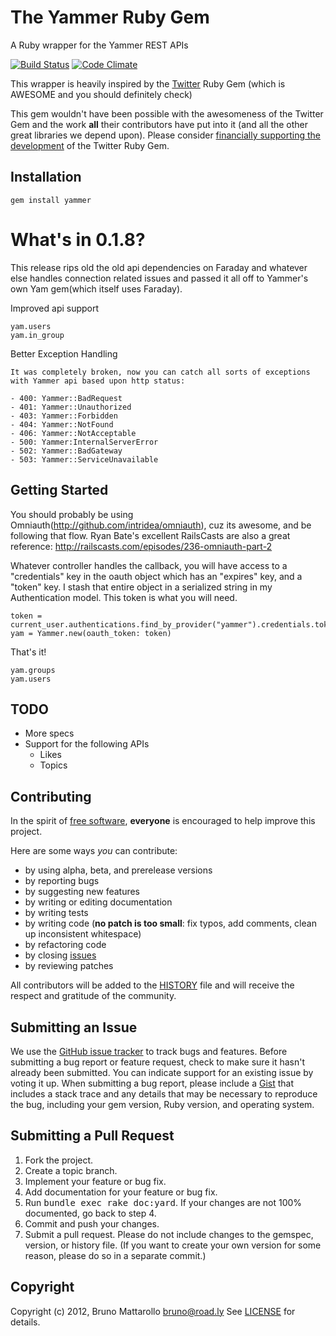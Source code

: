 The Yammer Ruby Gem
====================
A Ruby wrapper for the Yammer REST APIs

[![Build Status](https://travis-ci.org/jfjade18/yammer.png)][travis]
[![Code Climate](https://codeclimate.com/github/jfjade18/yammer.png)][codeclimate]

[travis]: https://travis-ci.org/jfjade18/yammer
[codeclimate]: https://codeclimate.com/github/jfjade18/yammer

This wrapper is heavily inspired by the [Twitter](https://github.com/jnunemaker/twitter) Ruby Gem (which is AWESOME and you should definitely check)

This gem wouldn't have been possible with the awesomeness of the Twitter Gem and the work **all** their contributors have put into it (and all the other great libraries we depend upon). Please consider [financially supporting the development](http://pledgie.com/campaigns/1193) of the Twitter Ruby Gem.

Installation
------------
    gem install yammer

What's in 0.1.8?
=======
This release rips old the old api dependencies on Faraday and whatever else handles connection related issues and passed it all off to Yammer's own Yam gem(which itself uses Faraday).

Improved api support

    yam.users
    yam.in_group  

Better Exception Handling

    It was completely broken, now you can catch all sorts of exceptions with Yammer api based upon http status:
    
    - 400: Yammer::BadRequest
    - 401: Yammer::Unauthorized
    - 403: Yammer::Forbidden
    - 404: Yammer::NotFound
    - 406: Yammer::NotAcceptable
    - 500: Yammer:InternalServerError
    - 502: Yammer::BadGateway
    - 503: Yammer::ServiceUnavailable


Getting Started
---------------

You should probably be using Omniauth(http://github.com/intridea/omniauth), cuz its awesome, and be following that flow.  Ryan Bate's excellent RailsCasts are also a great reference: http://railscasts.com/episodes/236-omniauth-part-2

Whatever controller handles the callback, you will have access to a "credentials" key in the oauth object which has an "expires" key, and a "token" key.  I stash that entire object in a serialized string in my Authentication model.  This token is what you will need.

    token = current_user.authentications.find_by_provider("yammer").credentials.token
    yam = Yammer.new(oauth_token: token)
    
That's it!

    yam.groups
    yam.users

TODO
----

* More specs
* Support for the following APIs
  * Likes
  * Topics

Contributing
------------
In the spirit of [free software](http://www.fsf.org/licensing/essays/free-sw.html), **everyone** is encouraged to help improve this project.

Here are some ways *you* can contribute:

* by using alpha, beta, and prerelease versions
* by reporting bugs
* by suggesting new features
* by writing or editing documentation
* by writing tests
* by writing code (**no patch is too small**: fix typos, add comments, clean up inconsistent whitespace)
* by refactoring code
* by closing [issues](https://github.com/roadly/yammer/issues)
* by reviewing patches

All contributors will be added to the [HISTORY](https://github.com/roadly/yammer/blob/master/HISTORY.md)
file and will receive the respect and gratitude of the community.

Submitting an Issue
-------------------
We use the [GitHub issue tracker](https://github.com/roadly/yammer/issues) to track bugs and
features. Before submitting a bug report or feature request, check to make sure it hasn't already
been submitted. You can indicate support for an existing issue by voting it up. When submitting a
bug report, please include a [Gist](https://gist.github.com/) that includes a stack trace and any
details that may be necessary to reproduce the bug, including your gem version, Ruby version, and
operating system.

Submitting a Pull Request
-------------------------
1. Fork the project.
2. Create a topic branch.
3. Implement your feature or bug fix.
4. Add documentation for your feature or bug fix.
5. Run <tt>bundle exec rake doc:yard</tt>. If your changes are not 100% documented, go back to step 4.
6. Commit and push your changes.
7. Submit a pull request. Please do not include changes to the gemspec, version, or history file. (If you want to create your own version for some reason, please do so in a separate commit.)



Copyright
---------
Copyright (c) 2012, Bruno Mattarollo <bruno@road.ly>
See [LICENSE](https://github.com/roadly/yammer/blob/master/LICENSE.md) for details.
